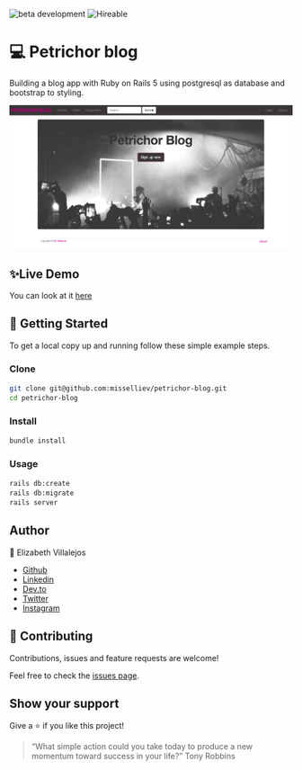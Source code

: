 ![beta development](https://img.shields.io/badge/beta-development-green?style=flat-square)
![Hireable](https://cdn.rawgit.com/hiendv/hireable/master/styles/default/yes.svg)

# 💻 Petrichor blog

Building a blog app with Ruby on Rails 5 using postgresql as database and bootstrap to styling.

![alt text](docs/petrichor.png)

## ✨Live Demo

You can look at it [here](https://warm-bayou-34500.herokuapp.com/)


## 🚀 Getting Started

To get a local copy up and running follow these simple example steps.


### Clone

```sh
git clone git@github.com:misselliev/petrichor-blog.git
cd petrichor-blog
```

### Install

```sh
bundle install 
```

### Usage

```sh
rails db:create
rails db:migrate
rails server
```


## Author

👤 Elizabeth Villalejos

- [Github](https://github.com/misselliev)
- [Linkedin](https://linkedin.com/ellievillalejos)
- [Dev.to](https://dev.to/misselliev)
- [Twitter](https://twitter.com/miss_elliev/)
- [Instagram](https://www.instagram.com/miss_elliev/)


## 🤝 Contributing

Contributions, issues and feature requests are welcome!

Feel free to check the [issues page](issues/).


## Show your support

Give a ⭐️ if you like this project!

> “What simple action could you take today to produce a new momentum toward success in your life?” Tony Robbins

